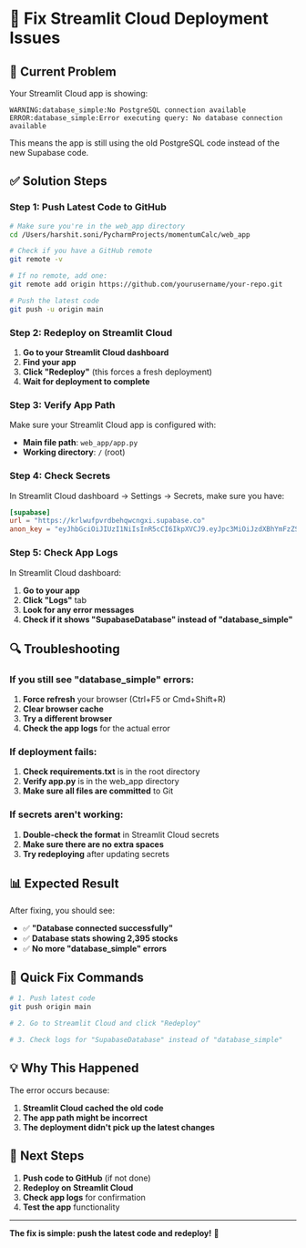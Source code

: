 # 🔧 Fix Streamlit Cloud Deployment Issues

## 🚨 **Current Problem**
Your Streamlit Cloud app is showing:
```
WARNING:database_simple:No PostgreSQL connection available
ERROR:database_simple:Error executing query: No database connection available
```

This means the app is still using the old PostgreSQL code instead of the new Supabase code.

## ✅ **Solution Steps**

### **Step 1: Push Latest Code to GitHub**

```bash
# Make sure you're in the web_app directory
cd /Users/harshit.soni/PycharmProjects/momentumCalc/web_app

# Check if you have a GitHub remote
git remote -v

# If no remote, add one:
git remote add origin https://github.com/yourusername/your-repo.git

# Push the latest code
git push -u origin main
```

### **Step 2: Redeploy on Streamlit Cloud**

1. **Go to your Streamlit Cloud dashboard**
2. **Find your app**
3. **Click "Redeploy"** (this forces a fresh deployment)
4. **Wait for deployment to complete**

### **Step 3: Verify App Path**

Make sure your Streamlit Cloud app is configured with:
- **Main file path**: `web_app/app.py`
- **Working directory**: `/` (root)

### **Step 4: Check Secrets**

In Streamlit Cloud dashboard → Settings → Secrets, make sure you have:

```toml
[supabase]
url = "https://krlwufpvrdbehqwcngxi.supabase.co"
anon_key = "eyJhbGciOiJIUzI1NiIsInR5cCI6IkpXVCJ9.eyJpc3MiOiJzdXBhYmFzZSIsInJlZiI6ImtybHd1ZnB2cmRiZWhxd2NuZ3hpIiwicm9sZSI6ImFub24iLCJpYXQiOjE3NTcyODM0MTYsImV4cCI6MjA3Mjg1OTQxNn0.UQay88oKFRjwe3HjaCyW1CnyVOWwY2i7RU3Lx5uKx6o"
```

### **Step 5: Check App Logs**

In Streamlit Cloud dashboard:
1. **Go to your app**
2. **Click "Logs"** tab
3. **Look for any error messages**
4. **Check if it shows "SupabaseDatabase" instead of "database_simple"**

## 🔍 **Troubleshooting**

### **If you still see "database_simple" errors:**

1. **Force refresh** your browser (Ctrl+F5 or Cmd+Shift+R)
2. **Clear browser cache**
3. **Try a different browser**
4. **Check the app logs** for the actual error

### **If deployment fails:**

1. **Check requirements.txt** is in the root directory
2. **Verify app.py** is in the web_app directory
3. **Make sure all files are committed** to Git

### **If secrets aren't working:**

1. **Double-check the format** in Streamlit Cloud secrets
2. **Make sure there are no extra spaces**
3. **Try redeploying** after updating secrets

## 📊 **Expected Result**

After fixing, you should see:
- ✅ **"Database connected successfully"**
- ✅ **Database stats showing 2,395 stocks**
- ✅ **No more "database_simple" errors**

## 🚀 **Quick Fix Commands**

```bash
# 1. Push latest code
git push origin main

# 2. Go to Streamlit Cloud and click "Redeploy"

# 3. Check logs for "SupabaseDatabase" instead of "database_simple"
```

## 💡 **Why This Happened**

The error occurs because:
1. **Streamlit Cloud cached the old code**
2. **The app path might be incorrect**
3. **The deployment didn't pick up the latest changes**

## 🎯 **Next Steps**

1. **Push code to GitHub** (if not done)
2. **Redeploy on Streamlit Cloud**
3. **Check app logs** for confirmation
4. **Test the app** functionality

---

**The fix is simple: push the latest code and redeploy!** 🚀
